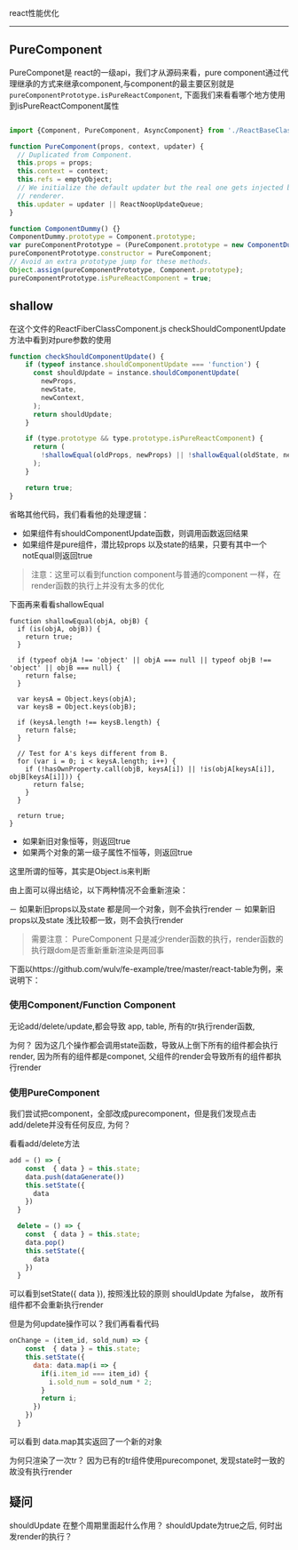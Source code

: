react性能优化

---


## PureComponent

PureComponet是 react的一级api，我们才从源码来看，pure component通过代理继承的方式来继承component,与component的最主要区别就是`pureComponentPrototype.isPureReactComponent`, 下面我们来看看哪个地方使用到isPureReactComponent属性

```javascript

import {Component, PureComponent, AsyncComponent} from './ReactBaseClasses';

function PureComponent(props, context, updater) {
  // Duplicated from Component.
  this.props = props;
  this.context = context;
  this.refs = emptyObject;
  // We initialize the default updater but the real one gets injected by the
  // renderer.
  this.updater = updater || ReactNoopUpdateQueue;
}

function ComponentDummy() {}
ComponentDummy.prototype = Component.prototype;
var pureComponentPrototype = (PureComponent.prototype = new ComponentDummy());
pureComponentPrototype.constructor = PureComponent;
// Avoid an extra prototype jump for these methods.
Object.assign(pureComponentPrototype, Component.prototype);
pureComponentPrototype.isPureReactComponent = true;
```

## shallow

在这个文件的ReactFiberClassComponent.js checkShouldComponentUpdate方法中看到对pure参数的使用

```javascript
function checkShouldComponentUpdate() {
    if (typeof instance.shouldComponentUpdate === 'function') {
      const shouldUpdate = instance.shouldComponentUpdate(
        newProps,
        newState,
        newContext,
      );
      return shouldUpdate;
    }

    if (type.prototype && type.prototype.isPureReactComponent) {
      return (
        !shallowEqual(oldProps, newProps) || !shallowEqual(oldState, newState)
      );
    }

    return true;
}
```

省略其他代码，我们看看他的处理逻辑：

- 如果组件有shouldComponentUpdate函数，则调用函数返回结果
- 如果组件是pure组件，潜比较props 以及state的结果，只要有其中一个notEqual则返回true

> 注意：这里可以看到function component与普通的component 一样，在render函数的执行上并没有太多的优化

下面再来看看shallowEqual

```
function shallowEqual(objA, objB) {
  if (is(objA, objB)) {
    return true;
  }

  if (typeof objA !== 'object' || objA === null || typeof objB !== 'object' || objB === null) {
    return false;
  }

  var keysA = Object.keys(objA);
  var keysB = Object.keys(objB);

  if (keysA.length !== keysB.length) {
    return false;
  }

  // Test for A's keys different from B.
  for (var i = 0; i < keysA.length; i++) {
    if (!hasOwnProperty.call(objB, keysA[i]) || !is(objA[keysA[i]], objB[keysA[i]])) {
      return false;
    }
  }

  return true;
}

```

- 如果新旧对象恒等，则返回true
- 如果两个对象的第一级子属性不恒等，则返回true

这里所谓的恒等，其实是Object.is来判断

由上面可以得出结论，以下两种情况不会重新渲染：

－ 如果新旧props以及state 都是同一个对象，则不会执行render
－ 如果新旧props以及state 浅比较都一致，则不会执行render

> 需要注意： PureComponent 只是减少render函数的执行，render函数的执行跟dom是否重新重新渲染是两回事

下面以https://github.com/wulv/fe-example/tree/master/react-table为例，来说明下：

### 使用Component/Function Component

无论add/delete/update,都会导致 app, table, 所有的tr执行render函数,

为何？ 因为这几个操作都会调用state函数，导致从上倒下所有的组件都会执行render, 因为所有的组件都是componet, 父组件的render会导致所有的组件都执行render

### 使用PureComponent

我们尝试把component，全部改成purecomponent，但是我们发现点击add/delete并没有任何反应, 为何？

看看add/delete方法

```javascript
add = () => {
    const  { data } = this.state;
    data.push(dataGenerate())
    this.setState({
      data
    })
  }

  delete = () => {
    const  { data } = this.state;
    data.pop()
    this.setState({
      data
    })
  }

```

可以看到setState({ data }), 按照浅比较的原则 shouldUpdate 为false， 故所有组件都不会重新执行render

但是为何update操作可以？我们再看看代码

```javascript
onChange = (item_id, sold_num) => {
    const  { data } = this.state;
    this.setState({
      data: data.map(i => {
        if(i.item_id === item_id) {
          i.sold_num = sold_num * 2;
        }
        return i;
      })
    })
  }
```

可以看到 data.map其实返回了一个新的对象

为何只渲染了一次tr？ 因为已有的tr组件使用purecomponet, 发现state时一致的故没有执行render

## 疑问

shouldUpdate 在整个周期里面起什么作用？ shouldUpdate为true之后, 何时出发render的执行？







